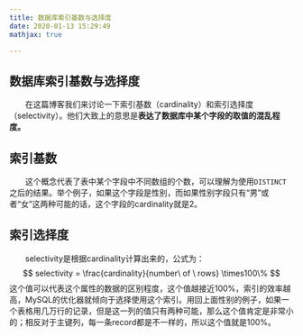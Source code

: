 ```yaml
---
title: 数据库索引基数与选择度
date: 2020-01-13 15:29:49
mathjax: true

---
```


## 数据库索引基数与选择度

&emsp;&emsp;在这篇博客我们来讨论一下索引基数（cardinality）和索引选择度（selectivity）。他们大致上的意思是**表达了数据库中某个字段的取值的混乱程度。**
<!-- more -->

## 索引基数

&emsp;&emsp;这个概念代表了表中某个字段中不同数组的个数，可以理解为使用`DISTINCT`之后的结果。举个例子，如果这个字段是性别，而如果性别字段只有“男”或者“女”这两种可能的话，这个字段的cardinality就是2。

## 索引选择度

&emsp;&emsp;selectivity是根据cardinality计算出来的，公式为：
$$
selectivity = \frac{cardinality}{number\ of \ rows} \times100\%
$$
这个值可以代表这个属性的数据的区别程度，这个值越接近100%，索引的效率越高，MySQL的优化器就倾向于选择使用这个索引。用回上面性别的例子，如果一个表格用几万行的记录，但是这一列的值只有两种可能，那么这个值肯定是非常小的；相反对于主键列，每一条record都是不一样的，所以这个值就是100%。
